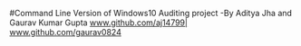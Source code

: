 #Command Line Version of Windows10 Auditing project
  -By Aditya Jha and Gaurav Kumar Gupta
  www.github.com/aj14799|
  www.github.com/gaurav0824
